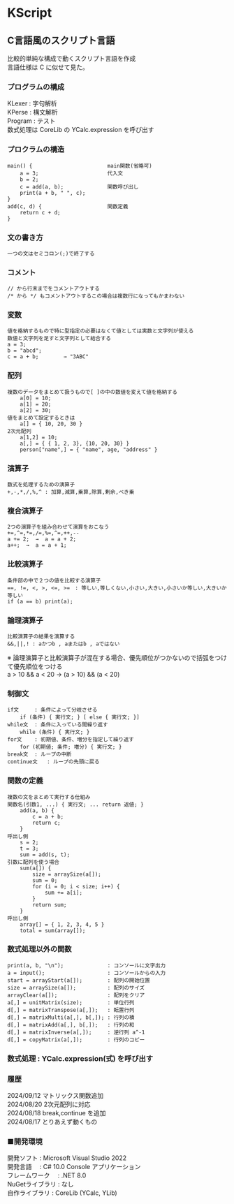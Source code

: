 # KScript
## C言語風のスクリプト言語

比較的単純な構成で動くスクリプト言語を作成  
言語仕様は C に似せて見た。  

### プログラムの構成
KLexer  :   字句解析  
KPerse  :   構文解析  
Program :   テスト  
数式処理は CoreLib の YCalc.expression を呼び出す  

### プロクラムの構造
    main() {                        main関数(省略可)
        a = 3;                      代入文
        b = 2;
        c = add(a, b);              関数呼び出し
        print(a + b, " ", c);
    }
    add(c, d) {                     関数定義
        return c + d;
    }

### 文の書き方
    一つの文はセミコロン(;)で終了する

### コメント
    // から行末までをコメントアウトする
    /* から */ もコメントアウトするこの場合は複数行になってもかまわない

### 変数
    値を格納するもので特に型指定の必要はなくて値としては実数と文字列が使える
    数値と文字列を足すと文字列として結合する
    a = 3;
    b = "abcd";
    c = a + b;        → "3ABC"

### 配列
    複数のデータをまとめて扱うもので[ ]の中の数値を変えて値を格納する
        a[0] = 10;
        a[1] = 20;
        a[2] = 30;
    値をまとめて設定するときは
        a[] = { 10, 20, 30 }
    2次元配列
        a[1,2] = 10;
        a[,] = { { 1, 2, 3}, {10, 20, 30} }
        person["name",] = { "name", age, "address" }

### 演算子
    数式を処理するための演算子
    +,-,*,/,%,^ : 加算,減算,乗算,除算,剰余,べき乗
### 複合演算子
    2つの演算子を組み合わせて演算をおこなう
    +=,^=,*=,/=,%=,^=,++,--
    a += 2;  →  a = a + 2;
    a++;  →  a = a + 1;
### 比較演算子
    条件部の中で２つの値を比較する演算子
    ==, !=, <, >, <=, >=　: 等しい,等しくない,小さい,大きい,小さいか等しい,大きいか等しい
    if (a == b) print(a);
### 論理演算子
    比較演算子の結果を演算する
    &&,||,! : aかつb , aまたはb , aではない

※ 論理演算子と比較演算子が混在する場合、優先順位がつかないので括弧をつけて優先順位をつける  
    a > 10 && a < 20  →  (a > 10) && (a < 20)  

### 制御文
    if文     : 条件によって分岐させる
        if (条件) { 実行文; } [ else { 実行文; }]
    while文  : 条件に入っている間繰り返す
        while (条件) { 実行文; }
    for文    : 初期値、条件、増分を指定して繰り返す
        for (初期値; 条件; 増分) { 実行文; }
    break文  : ループの中断
    continue文   : ループの先頭に戻る

### 関数の定義
    複数の文をまとめて実行する仕組み
    関数名(引数1, ...) { 実行文; ... return 返値; }
        add(a, b) {
            c = a + b;
            return c;
        }
    呼出し側
        s = 2;
        t = 3;
        sum = add(s, t);
    引数に配列を使う場合
        sum(a[]) {
            size = arraySize(a[]);
            sum = 0;
            for (i = 0; i < size; i++) {
                sum += a[i];
            }
            return sum;
        }
    呼出し側
        array[] = { 1, 2, 3, 4, 5 }
        total = sum(array[]);

### 数式処理以外の関数
    print(a, b, "\n");              : コンソールに文字出力  
    a = input();                    : コンソールからの入力  
    start = arrayStart(a[]);        : 配列の開始位置  
    size = arraySize(a[]);          : 配列のサイズ  
    arrayClear(a[]);                : 配列をクリア  
    a[,] = unitMatrix(size);        : 単位行列  
    d[,] = matrixTranspose(a[,]);   : 転置行列  
    d[,] = matrixMulti(a[,], b[,]); : 行列の積  
    d[,] = matrixAdd(a[,], b[,]);   : 行列の和  
    d[,] = matrixInverse(a[,]);     : 逆行列 a^-1  
    d[,] = copyMatrix(a[,]);        : 行列のコピー  

### 数式処理 : YCalc.expression(式) を呼び出す



### 履歴
2024/09/12 マトリックス関数追加  
2024/08/20 2次元配列に対応  
2024/08/18 break,continue を追加  
2024/08/17 とりあえず動くもの  

### ■開発環境  
開発ソフト : Microsoft Visual Studio 2022  
開発言語　 : C# 10.0 Console アプリケーション  
フレームワーク　 :  .NET 8.0  
NuGetライブラリ : なし  
自作ライブラリ  : CoreLib (YCalc, YLib)  
  
